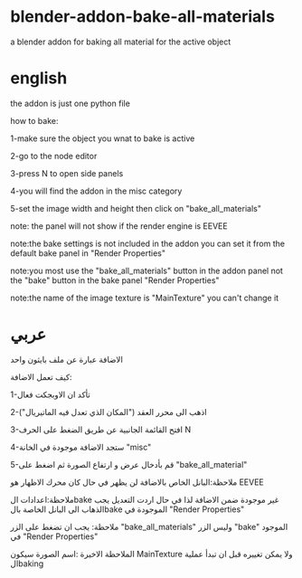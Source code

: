 # blender-addon-bake-all-materials
a blender addon for baking all material for the active object
# english


the addon is just  one python file

how to bake:

1-make sure the object you wnat to bake is active

2-go to the node editor 

3-press N to open side panels

4-you will find the addon in the misc category

5-set the image width and height then click on "bake_all_materials"




note: the panel will not show if the render engine is EEVEE

note:the bake settings is not included in the addon   you can set it from the default bake panel in "Render Properties" 

note:you most use the "bake_all_materials" button in the addon panel not the "bake" button in the bake panel "Render Properties"

note:the name of the image texture is "MainTexture" you can't change it

# عربي

الاضافة عبارة عن ملف بايثون واحد

كيف تعمل الاضافة:

1-تأكد ان الاوبجكت فعال

2-اذهب الى محرر العقد ("المكان الذي تعدل فيه الماتيريال")

3-افتح القائمة الجانبية عن طريق الضغط على الحرف N 

4-ستجد الاضافة موجودة في الخانة "misc"

5-قم بأدخال عرض و ارتفاع الصورة ثم اضغط على "bake_all_material"

ملاحظة:البانل الخاص بالاضافة لن يظهر في حال كان محرك الاظهار هو EEVEE

ملاحظة:اعدادات الbake غير موجودة ضمن الاضافة لذا في حال اردت التعديل يجب الذهاب الى البانل الخاصة بالbake الموجودة في "Render Properties"


ملاحظة: يجب ان تضغط على الزر "bake_all_materials" وليس الزر "bake" الموجود في "Render Properties"

الملاحظة الاخيرة :اسم الصورة سيكون MainTexture ولا يمكن تغييره قبل ان تبدأ عملية الbaking
